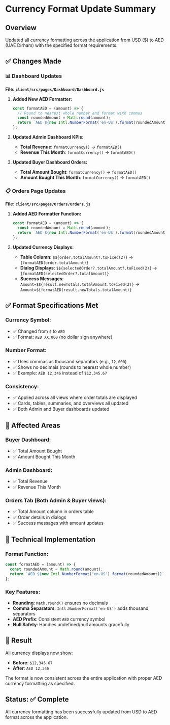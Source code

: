 # Currency Format Update Summary

## Overview
Updated all currency formatting across the application from USD ($) to AED (UAE Dirham) with the specified format requirements.

## ✅ Changes Made

### **📊 Dashboard Updates**

**File: `client/src/pages/Dashboard/Dashboard.js`**

1. **Added New AED Formatter:**
   ```javascript
   const formatAED = (amount) => {
     // Round to nearest whole number and format with commas
     const roundedAmount = Math.round(amount);
     return `AED ${new Intl.NumberFormat('en-US').format(roundedAmount)}`;
   };
   ```

2. **Updated Admin Dashboard KPIs:**
   - **Total Revenue**: `formatCurrency()` → `formatAED()`
   - **Revenue This Month**: `formatCurrency()` → `formatAED()`

3. **Updated Buyer Dashboard Orders:**
   - **Total Amount Bought**: `formatCurrency()` → `formatAED()`
   - **Amount Bought This Month**: `formatCurrency()` → `formatAED()`

### **📋 Orders Page Updates**

**File: `client/src/pages/Orders/Orders.js`**

1. **Added AED Formatter Function:**
   ```javascript
   const formatAED = (amount) => {
     const roundedAmount = Math.round(amount);
     return `AED ${new Intl.NumberFormat('en-US').format(roundedAmount)}`;
   };
   ```

2. **Updated Currency Displays:**
   - **Table Column**: `$${order.totalAmount?.toFixed(2)}` → `{formatAED(order.totalAmount)}`
   - **Dialog Displays**: `$${selectedOrder?.totalAmount?.toFixed(2)}` → `{formatAED(selectedOrder?.totalAmount)}`
   - **Success Messages**: `Amount=$${result.newTotals.totalAmount.toFixed(2)}` → `Amount=${formatAED(result.newTotals.totalAmount)}`

## ✅ Format Specifications Met

### **Currency Symbol:**
- ✅ Changed from `$` to `AED`
- ✅ Format: `AED XX,000` (no dollar sign anywhere)

### **Number Format:**
- ✅ Uses commas as thousand separators (e.g., `12,000`)
- ✅ Shows no decimals (rounds to nearest whole number)
- ✅ Example: `AED 12,346` instead of `$12,345.67`

### **Consistency:**
- ✅ Applied across all views where order totals are displayed
- ✅ Cards, tables, summaries, and overviews all updated
- ✅ Both Admin and Buyer dashboards updated

## 📍 Affected Areas

### **Buyer Dashboard:**
- ✅ Total Amount Bought
- ✅ Amount Bought This Month

### **Admin Dashboard:**
- ✅ Total Revenue
- ✅ Revenue This Month

### **Orders Tab (Both Admin & Buyer views):**
- ✅ Total Amount column in orders table
- ✅ Order details in dialogs
- ✅ Success messages with amount updates

## 🔧 Technical Implementation

### **Format Function:**
```javascript
const formatAED = (amount) => {
  const roundedAmount = Math.round(amount);
  return `AED ${new Intl.NumberFormat('en-US').format(roundedAmount)}`;
};
```

### **Key Features:**
- **Rounding**: `Math.round()` ensures no decimals
- **Comma Separators**: `Intl.NumberFormat('en-US')` adds thousand separators
- **AED Prefix**: Consistent `AED` currency symbol
- **Null Safety**: Handles undefined/null amounts gracefully

## 🎯 Result

All currency displays now show:
- **Before**: `$12,345.67`
- **After**: `AED 12,346`

The format is now consistent across the entire application with proper AED currency formatting as specified.

## Status: ✅ Complete
All currency formatting has been successfully updated from USD to AED format across the application. 